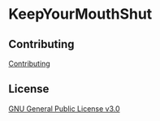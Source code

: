 # KeepYourMouthShut

## Contributing

[Contributing](CONTRIBUTING.md)

## License

[GNU General Public License v3.0](https://choosealicense.com/licenses/gpl-3.0/)
